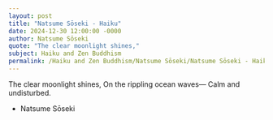 ```yaml
---
layout: post
title: "Natsume Sōseki - Haiku"
date: 2024-12-30 12:00:00 -0000
author: Natsume Sōseki
quote: "The clear moonlight shines,"
subject: Haiku and Zen Buddhism
permalink: /Haiku and Zen Buddhism/Natsume Sōseki/Natsume Sōseki - Haiku
---
```


The clear moonlight shines,
  On the rippling ocean waves—
  Calm and undisturbed.

- Natsume Sōseki
